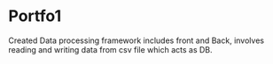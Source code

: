 # Portfo1
Created Data processing framework includes front and Back, involves reading and writing data from csv file which acts as DB.
